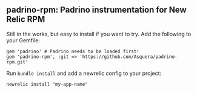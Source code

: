 ## padrino-rpm: Padrino instrumentation for New Relic RPM

Still in the works, but easy to install if you want to try. Add the following to your Gemfile:

    gem 'padrino' # Padrino needs to be loaded first!
    gem 'padrino-rpm', :git => 'https://github.com/Asquera/padrino-rpm.git'
    
Run `bundle install` and add a newrelic config to your project:

    newrelic install "my-app-name"
